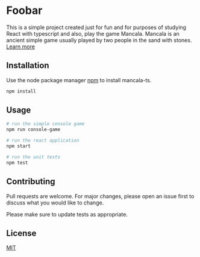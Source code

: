 # Foobar

This is a simple project created just for fun and for purposes of studying React with typescript and also, play the game Mancala. Mancala is an ancient simple game usually played by two people in the sand with stones. [Learn more](https://en.wikipedia.org/wiki/Mancala)

## Installation

Use the node package manager [npm](https://www.npmjs.com/) to install mancala-ts.

```bash
npm install
```

## Usage

```bash
# run the simple console game
npm run console-game

# run the react application
npm start

# run the unit tests
npm test
```

## Contributing
Pull requests are welcome. For major changes, please open an issue first to discuss what you would like to change.

Please make sure to update tests as appropriate.

## License
[MIT](https://choosealicense.com/licenses/mit/)
